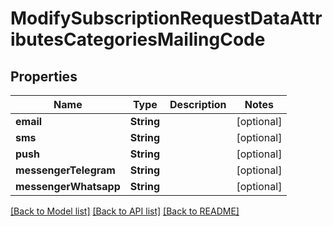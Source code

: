 # ModifySubscriptionRequestDataAttributesCategoriesMailingCode

## Properties
Name | Type | Description | Notes
------------ | ------------- | ------------- | -------------
**email** | **String** |  | [optional] 
**sms** | **String** |  | [optional] 
**push** | **String** |  | [optional] 
**messengerTelegram** | **String** |  | [optional] 
**messengerWhatsapp** | **String** |  | [optional] 

[[Back to Model list]](../README.md#documentation-for-models) [[Back to API list]](../README.md#documentation-for-api-endpoints) [[Back to README]](../README.md)


